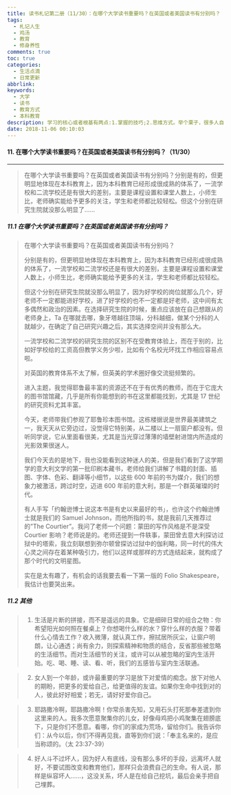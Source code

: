 ```yaml
---
title: 读书札记第二册（11/30）：在哪个大学读书重要吗？在英国或者美国读书有分别吗？
tags:
  - 札记人生
  - 鸡汤
  - 教育
  - 修身养性
comments: true
toc: true
categories:
  - 生活点滴
  - 日常更新
abbrlink:
keywords:
  - 大学
  - 读书
  - 教育方式
  - 本科教育
description: 学习的核心或者根基有两点:1.掌握的技巧;2.思维方式。举个栗子，很多人自数学不太跟得上，实际上是因为在学习中不断积累了漏洞，在应试的教育中，考试分数并不等于掌握。
date: 2018-11-06 00:10:03
---
```

<script type="text/javascript" src="/js/src/bai.js"></script>

#### 11. 在哪个大学读书重要吗？在英国或者美国读书有分别吗？（11/30）
---
> 在哪个大学读书重要吗？在英国或者美国读书有分别吗？分别是有的，但更明显地体现在本科教育上，因为本科教育已经形成很成熟的体系了，一流学校和二流学校还是有很大的差别，主要是课程设置和课堂人数上，小师生比，老师确实能给予更多的关注，学生和老师都比较轻松。但这个分别在研究生院就没那么明显了……

##### 11.1 在哪个大学读书重要吗？在英国或者美国读书有分别吗？
> 在哪个大学读书重要吗？在英国或者美国读书有分别吗？
> 
> 分别是有的，但更明显地体现在本科教育上，因为本科教育已经形成很成熟的体系了，一流学校和二流学校还是有很大的差别，主要是课程设置和课堂人数上，小师生比，老师确实能给予更多的关注，学生和老师都比较轻松。
> 
> 但这个分别在研究生院就没那么明显了，因为好学校的岗位就那么几个，好老师不一定都能进好学校，进了好学校的也不一定都是好老师，这中间有太多偶然和政治的因素。在选择研究生院的时候，重点应该放在自己想跟从的老师身上，Ta 在哪就去哪，象牙塔越往顶端，分科越细，做某个分科的人就越少，在确定了自己研究兴趣之后，其实选择空间并没有那么大。
> 
> 一流学校和二流学校的研究生院的区别不在受教育体验上，而在于别的，比如好学校给的工资高但教学义务少啦，比如有个名校光环找工作相应容易点啦。
> 
> 对英国的教育体系不太了解，但英美的学术圈好像交流挺频繁的。
> 
> 进入主题，我觉得耶鲁最丰富的资源还不在于有优秀的教师，而在于它庞大的图书馆馆藏，几乎是所有你能想到的书在这里都能找到，尤其是 17 世纪的研究资料尤其丰富。
> 
> 今天，老师带我们参观了耶鲁珍本图书馆。这栋楼据说是世界最美建筑之一，我天天从它旁边过，没觉得它特别美，从二楼以上一扇窗户都没有。但听同学说，它从里面看很美，尤其是当光穿过薄薄的墙壁射进馆内所造成的光影效果很迷人。
> 
> 我们今天去的是地下，我也没能看到这种迷人的美，但是我们看到了这学期学的意大利文学的第一批印刷本藏书，老师给我们讲解了书籍的封面、插图、字体、色彩、翻译等小细节，以这些 600 年前的书为媒介，我们的想象力被激活，跨过时空，迈进 600 年前的意大利，那是一个群英璀璨的时代。
> 
> 有人手写「约翰逊博士说这本书是有史以来最好的书」，也许这个约翰逊博士就是我们的 Samuel Johnson，而他所指的书，就是我前几天推荐过的”The Courtier”。我问了老师一个问题：蒙田的写作风格是不是深受 Courtier 影响？老师说是的。老师还提到一件轶事，蒙田曾去意大利探访过狱中的塔索，我立刻联想到弥尔顿曾探访过狱中的伽利略，同一时代的伟大心灵之间存在着某种吸引力，他们以这样或那样的方式连结起来，就构成了那个时代的文明星图。
> 
> 实在是太有趣了，有机会的话我要去看一下第一版的 Folio Shakespeare，我估计也要哭出来。

##### 11.2 其他
> 1. 生活是片断的拼接，而不是遥远的具象。它是细碎日常的组合之物：你希望阳光如何照在餐桌上？你想喝什么样的水？穿什么样的衣服？带着什么心情去工作？收入微薄，就认真工作，擦拭居所灰尘，让窗户明朗，让心通透；尚有余力，则探索精神和物质的结合，反省那些被忽略的生活细节。而对生活细节的关注，或许可以从被忽略的室内生活开始。吃、喝、睡、读、看、听，我们的五感皆与室内生活联通。

> 2. 女人到一个年龄，或许最重要的学习是放下对爱情的痴念。放下对他人的期盼，把更多的爱给自己，给更值得的友谊。如果你生命中找到对的人，彼此好好相爱；若无，请好好爱你自己。

> 3. 耶路撒冷啊，耶路撒冷啊！你常杀害先知，又用石头打死那奉差遣到你这里来的人。我多次愿意聚集你的儿女，好像母鸡把小鸡聚集在翅膀底下，只是你们不愿意。看哪，你们的家成为荒场，留给你们。我告诉你们：从今以后，你们不得再见我，直等到你们说：「奉主名来的，是应当称颂的。（太 23:37-39）

> 4. 好人斗不过坏人，因为好人有底线，没有那么多坏的手段，远离坏人就好，不要试图改变和教育他们，那样只会浪费自己的生命。有人说，那样是纵容坏人……，这没关系，坏人是在给自己挖坑，最后会亲手把自己埋葬。
